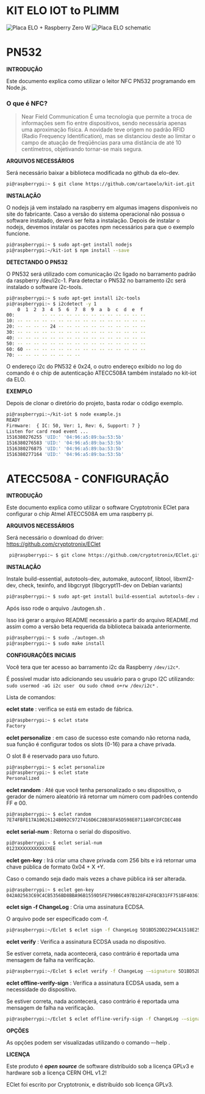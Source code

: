 # KIT ELO IOT to PLIMM

![ Placa ELO + Raspberry Zero W ](/images/kit_ELO1.PNG)
![ Placa ELO schematic ](/images/kit_ELO_SCH.png)

# PN532

**INTRODUÇÃO**

Este documento explica como utilizar o leitor NFC PN532 programando em Node.js.

### O que é NFC? 
>Near Field Communication
>É uma tecnologia que permite a troca de informações sem fio
>entre dispositivos, sendo necessária apenas uma aproximação
>física. A novidade teve origem no padrão RFID (Radio Frequency 
>Identification), mas se distanciou deste ao limitar o campo de 
>atuação de freqüências para uma distância de até 10 centímetros,
> objetivando tornar-se mais segura.

**ARQUIVOS NECESSÁRIOS**

Será necessário baixar a biblioteca modificada no github da elo-dev.

```sh
pi@raspberrypi:~ $ git clone https://github.com/cartaoelo/kit-iot.git
```

**INSTALAÇÃO**

O nodejs já vem instalado na raspberry em algumas imagens disponíveis no site do fabricante. Caso a versão do sistema operacional não possua o software instalado, deverá ser feita a instalação. Depois de instalar o nodejs, devemos instalar os pacotes npm necessários para que o exemplo funcione.
```sh
pi@raspberrypi:~ $ sudo apt-get install nodejs
pi@raspberrypi:~/kit-iot $ npm install --save
```

**DETECTANDO O PN532**

O PN532 será utilizado com comunicação i2c ligado no barramento padrão da raspberry  /dev/i2c-1. Para detectar o PN532 no barramento i2c será instalado o software i2c-tools. 

```sh
pi@raspberrypi:~ $ sudo apt-get install i2c-tools 
pi@raspberrypi:~ $ i2cdetect -y 1
    0  1  2  3  4  5  6  7  8  9  a  b  c  d  e  f
00:          -- -- -- -- -- -- -- -- -- -- -- -- --
10: -- -- -- -- -- -- -- -- -- -- -- -- -- -- -- --
20: -- -- -- -- 24 -- -- -- -- -- -- -- -- -- -- --
30: -- -- -- -- -- -- -- -- -- -- -- -- -- -- -- --
40: -- -- -- -- -- -- -- -- -- -- -- -- -- -- -- --
50: -- -- -- -- -- -- -- -- -- -- -- -- -- -- -- --
60: 60 -- -- -- -- -- -- -- -- -- -- -- -- -- -- --
70: -- -- -- -- -- -- -- -- 
```

O endereço i2c do PN532 é 0x24, o outro endereço exibido no log do comando é o chip de autenticação ATECC508A também instalado no kit-iot da ELO.

**EXEMPLO**

Depois de clonar o diretório do projeto, basta rodar o código exemplo.
```sh
pi@raspberrypi:~/kit-iot $ node example.js
READY
Firmware:  { IC: 50, Ver: 1, Rev: 6, Support: 7 }
Listen for card read event ...
1516380276255 'UID:' '04:96:a5:89:ba:53:5b'
1516380276583 'UID:' '04:96:a5:89:ba:53:5b'
1516380276875 'UID:' '04:96:a5:89:ba:53:5b'
1516380277164 'UID:' '04:96:a5:89:ba:53:5b' 
```


# ATECC508A - CONFIGURAÇÃO

**INTRODUÇÃO**

Este documento explica como utilizar o software Cryptotronix EClet para configurar o chip Atmel ATECC508A em uma raspberry pi.

**ARQUIVOS NECESSÁRIOS**

Será necessário o download do driver:
https://github.com/cryptotronix/EClet

```sh
 pi@raspberrypi:~ $ git clone https://github.com/cryptotronix/EClet.git
```

**INSTALAÇÃO**

Instale build-essential, autotools-dev, automake, autoconf, libtool, libxml2-dev, check, texinfo, and libgcrypt (libgcrypt11-dev on Debian variants)

```sh
pi@raspberrypi:~ $ sudo apt-get install build-essential autotools-dev automake autoconf libtool libxml2-dev check texinfo libgcrypt11-dev
```

Após isso rode o arquivo ./autogen.sh . 

Isso irá gerar o arquivo README necessário a partir do arquivo README.md assim como a versão beta requerida da biblioteca baixada anteriormente.

```sh
pi@raspberrypi:~ $ sudo ./autogen.sh
pi@raspberrypi:~ $ sudo make install
```

**CONFIGURAÇÔES INICIAIS**

Você tera que ter acesso ao barramento i2c da Raspberry ` /dev/i2c* `. 

É possível mudar isto adicionando seu usuário para o grupo I2C utilizando: `sudo usermod -aG i2c user ` ou ` sudo chmod o+rw /dev/i2c* ` .

Lista de comandos:

**eclet state** : verifica se está em estado de fábrica.

```sh
pi@raspberrypi:~ $ eclet state
Factory 
```

**eclet  personalize** : em caso de sucesso este comando não retorna nada, sua função é configurar todos os slots (0-16) para a chave privada. 

O slot 8 é reservado para uso futuro. 

```sh
pi@raspberrypi:~ $ eclet personalize 
pi@raspberrypi:~ $ eclet state 
Personalized
```

**eclet  random** : Até que você tenha personalizado o seu dispositivo, o gerador de número aleatório irá retornar um número com padrões contendo FF e 00. 

```sh
pi@raspberrypi:~ $ eclet random
7E74FBFE17A10026124B092C9727416D6C28B38FA5D598E0711A9FCDFCDEC408 
```

**eclet  serial-num** : Retorna o serial do dispositivo.

```sh
pi@raspberrypi:~ $ eclet serial-num
0123XXXXXXXXXXXXEE
```

**eclet  gen-key** : Irá criar uma chave privada com 256 bits e irá retornar uma chave pública de formato 0x04 + X +Y. 

Caso o comando seja dado mais vezes a chave pública irá ser alterada.

```sh
pi@raspberrypi:~ $ eclet gen-key
042A02563C69C4CB5356BD8BBA96B1559D5FE799B6C497B128F42F8CB31FF751BF40361F0970DF48979B3E18A1039047299A1C3D7B809EAA2F844F0D75C479BDB9
```

**eclet  sign -f ChangeLog** : Cria uma assinatura ECDSA. 

O arquivo pode ser especificado com -f.

```sh
pi@raspberrypi:~/Eclet $ eclet sign -f ChangeLog 5D1BD52DD2294CA1518E2520CFBF518AD6DD48AA57978BCAF91919E51E5FE3CA2B1EFC8427AC7EC499DF340B197319545FCB``2A7F87D981F6712365CF3E6872B3
```

**eclet  verify** : Verifica a assinatura ECDSA usada no dispositivo. 

Se estiver correta, nada acontecerá, caso contrário é reportada uma mensagem de falha na verificação.

```sh
pi@raspberrypi:~/Eclet $ eclet verify -f ChangeLog -–signature 5D1BD52DD2294CA1518E2520CFBF518AD6DD48AA57978BCAF91919E51E5FE3CA2B1EFC8427AC7EC499DF340B197319545FCB2A7F87D981F6712365CF3E6872B3 -–public-key 04DD24F3770BD11A6A465F37D1D6CEEA58F8B8E1B85A5D3D665A0382BCBCDDC81321458F8A4FE5777BA0D508780A2476A23434B89BE2BBD5B8CF574348A15F1982
```

**eclet  offline-verify-sign** : Verifica a assinatura ECDSA usada, sem a necessidade do dispositivo. 

Se estiver correta, nada acontecerá, caso contrário é reportada uma mensagem de falha na verificação.

```sh
pi@raspberrypi:~/Eclet $ eclet offline-verify-sign -f ChangeLog -–signature 5D1BD52DD2294CA1518E2520CFBF518AD6DD48AA57978BCAF91919E51E5FE3CA2B1EFC8427AC7EC499DF340B197319545FCB2A7F87D981F6712365CF3E6872B3 -–public-key 04DD24F3770BD11A6A465F37D1D6CEEA58F8B8E1B85A5D3D665A0382BCBCDDC81321458F8A4FE5777BA0D508780A2476A23434B89BE2BBD5B8CF574348A15F1982
```

**OPÇÕES**

As opções podem ser visualizadas utilizando o comando –-help .

**LICENÇA**

Este produto é _**open source**_ de software distribuído sob a licença GPLv3 e hardware sob a licença CERN OHL v1.2!

EClet foi escrito por Cryptotronix, e distribuído sob licença GPLv3.
